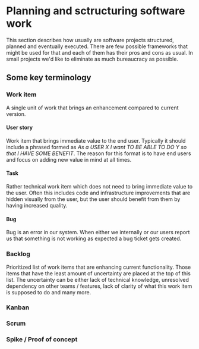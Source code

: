 # Planning and sctructuring software work
This section describes how usually are software projects structured, planned and eventually executed. There are few possible frameworks that might be used for that and each of them has their pros and cons as usual. In small projects we'd like to eliminate as much bureaucracy as possible.
## Some key terminology
### Work item
A single unit of work that brings an enhancement compared to current version.
#### User story
Work item that brings immediate value to the end user. Typically it should include a phrased formed as _As a *USER X* I want *TO BE ABLE TO DO Y* so that *I HAVE SOME BENEFIT*_. The reason for this format is to have end users and focus on adding new value in mind at all times.
#### Task
Rather technical work item which does not need to bring immediate value to the user. Often this includes code and infrastructure improvements that are hidden visually from the user, but the user should benefit from them by having increased quality.
#### Bug
Bug is an error in our system. When either we internally or our users report us that something is not working as expected a bug ticket gets created.
### Backlog
Prioritized list of work items that are enhancing current functionality. Those items that have the least amount of uncertainty are placed at the top of this list. The uncertainty can be either lack of technical knowledge, unresolved dependency on other teams / features, lack of clarity of what this work item is supposed to do and many more.
### Kanban

### Scrum
### Spike / Proof of concept